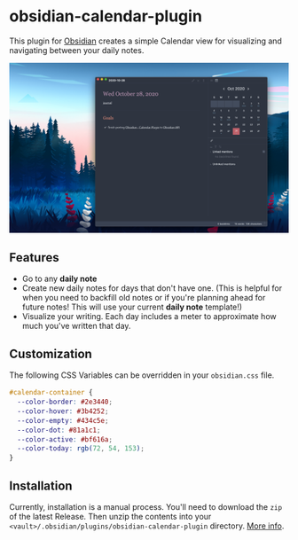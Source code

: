 # obsidian-calendar-plugin

This plugin for [Obsidian](https://obsidian.md/) creates a simple Calendar view for visualizing and navigating between your daily notes.

![screenshot-full](https://github.com/liamcain/obsidian-calendar-plugin/blob/master/images/screenshot-full.png)

## Features

- Go to any **daily note**
- Create new daily notes for days that don't have one. (This is helpful for when you need to backfill old notes or if you're planning ahead for future notes! This will use your current **daily note** template!)
- Visualize your writing. Each day includes a meter to approximate how much you've written that day.

## Customization

The following CSS Variables can be overridden in your `obsidian.css` file.

```css
#calendar-container {
  --color-border: #2e3440;
  --color-hover: #3b4252;
  --color-empty: #434c5e;
  --color-dot: #81a1c1;
  --color-active: #bf616a;
  --color-today: rgb(72, 54, 153);
}
```

## Installation

Currently, installation is a manual process. You'll need to download the `zip` of the latest Release. Then unzip the contents into your `<vault>/.obsidian/plugins/obsidian-calendar-plugin` directory. [More info](https://forum.obsidian.md/t/plugins-mini-faq/7737).
